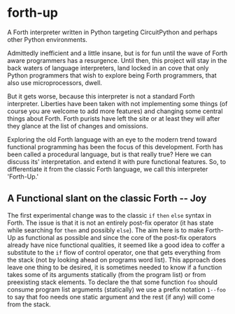 # forth-up
A Forth interpreter written in Python targeting CircuitPython and perhaps other Python environments.

Admittedly inefficient and a little insane, but is for fun until the wave of Forth aware programmers has a resurgence.
Until then, this project will stay in the back waters of language interpreters, land locked in an cove that only Python programmers that wish to explore being Forth programmers, that also use microprocessors, dwell.

But it gets worse, because this interpreter is not a standard Forth interpreter. Liberties have been taken with not implementing some things (of course you are welcome to add more features) and changing some central things about Forth.
Forth purists have left the site or at least they will after they glance at the list of changes and omissions.

Exploring the old Forth language with an eye to the modern trend toward functional programming has been the focus of this development. Forth has been called a procedural language, but is that really true? Here we can discuss its' interpretation. and extend it with pure functional features. So, to differentiate it from the classic Forth language, we call this interpreter 'Forth-Up.'  

## A Functional slant on the classic Forth -- Joy
The first experimental change was to the classic `if` `then` `else` syntax in Forth. The issue is that it is not an entirely post-fix operator (it has state while searching for `then` and possibly `else`). The aim here is to make Forth-Up as functional as possible and since the core of the post-fix operators already have nice functional qualities, it seemed like a good idea to coffer a substitute to the `if` flow of control operator, one that gets everything from the stack (not by looking ahead on programs word list).  This approach does leave one thing to be desired, it is sometimes needed to know if a function takes some of its arguments statically (from the program list) or from preexisting stack elements. To declare the that some function `foo` should consume program list arguments (statically) we use a prefix notation `1--foo` to say that foo needs one static argument and the rest (if any) will come from the stack.  
